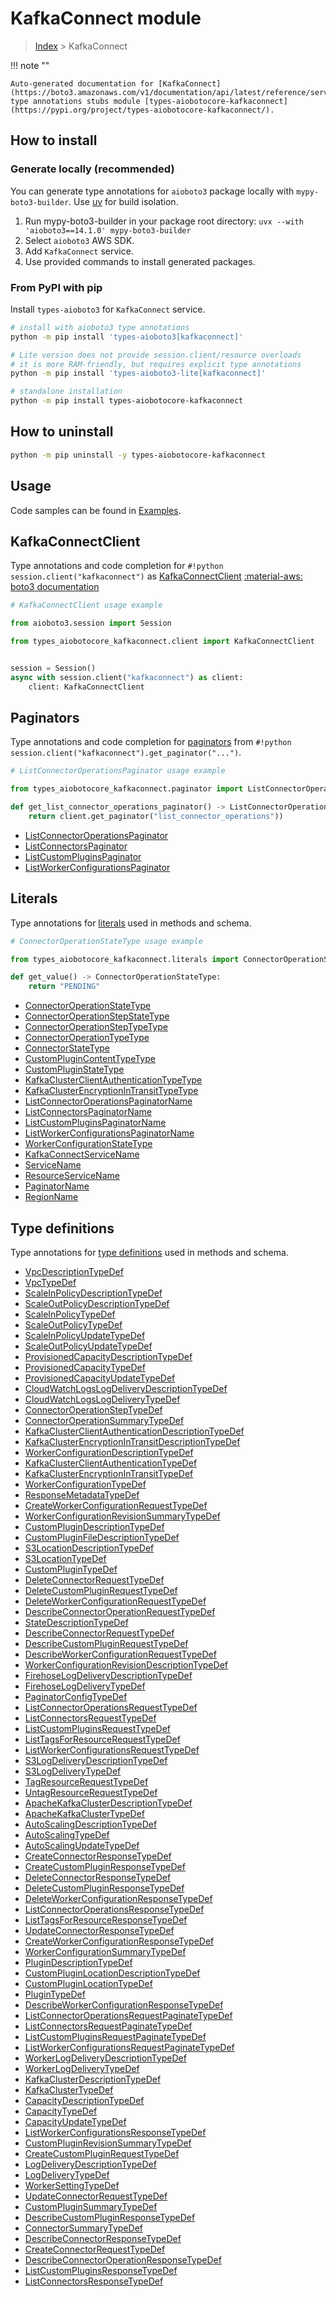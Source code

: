 # KafkaConnect module

> [Index](../README.md) > KafkaConnect


!!! note ""

    Auto-generated documentation for [KafkaConnect](https://boto3.amazonaws.com/v1/documentation/api/latest/reference/services/kafkaconnect.html#kafkaconnect)
    type annotations stubs module [types-aiobotocore-kafkaconnect](https://pypi.org/project/types-aiobotocore-kafkaconnect/).

## How to install

### Generate locally (recommended)

You can generate type annotations for `aioboto3` package locally with `mypy-boto3-builder`.
Use [uv](https://docs.astral.sh/uv/getting-started/installation/) for build isolation.

1. Run mypy-boto3-builder in your package root directory: `uvx --with 'aioboto3==14.1.0' mypy-boto3-builder`
1. Select `aioboto3` AWS SDK.
1. Add `KafkaConnect` service.
1. Use provided commands to install generated packages.



### From PyPI with pip

Install `types-aioboto3` for `KafkaConnect` service.

```bash
# install with aioboto3 type annotations
python -m pip install 'types-aioboto3[kafkaconnect]'

# Lite version does not provide session.client/resource overloads
# it is more RAM-friendly, but requires explicit type annotations
python -m pip install 'types-aioboto3-lite[kafkaconnect]'

# standalone installation
python -m pip install types-aiobotocore-kafkaconnect
```



## How to uninstall

```bash
python -m pip uninstall -y types-aiobotocore-kafkaconnect
```

## Usage

Code samples can be found in [Examples](./usage.md).

## KafkaConnectClient

Type annotations and code completion for  `#!python session.client("kafkaconnect")` as [KafkaConnectClient](./client.md)
[:material-aws: boto3 documentation](https://boto3.amazonaws.com/v1/documentation/api/latest/reference/services/kafkaconnect.html#KafkaConnect.Client)

```python
# KafkaConnectClient usage example

from aioboto3.session import Session

from types_aiobotocore_kafkaconnect.client import KafkaConnectClient


session = Session()
async with session.client("kafkaconnect") as client:
    client: KafkaConnectClient
```


## Paginators

Type annotations and code completion for
[paginators](./paginators.md)
from `#!python session.client("kafkaconnect").get_paginator("...")`.

```python
# ListConnectorOperationsPaginator usage example

from types_aiobotocore_kafkaconnect.paginator import ListConnectorOperationsPaginator

def get_list_connector_operations_paginator() -> ListConnectorOperationsPaginator:
    return client.get_paginator("list_connector_operations"))
```

- [ListConnectorOperationsPaginator](./paginators.md#listconnectoroperationspaginator)
- [ListConnectorsPaginator](./paginators.md#listconnectorspaginator)
- [ListCustomPluginsPaginator](./paginators.md#listcustompluginspaginator)
- [ListWorkerConfigurationsPaginator](./paginators.md#listworkerconfigurationspaginator)








## Literals

Type annotations for [literals](./literals.md) used in methods and schema.

```python
# ConnectorOperationStateType usage example

from types_aiobotocore_kafkaconnect.literals import ConnectorOperationStateType

def get_value() -> ConnectorOperationStateType:
    return "PENDING"
```

- [ConnectorOperationStateType](./literals.md#connectoroperationstatetype)
- [ConnectorOperationStepStateType](./literals.md#connectoroperationstepstatetype)
- [ConnectorOperationStepTypeType](./literals.md#connectoroperationsteptypetype)
- [ConnectorOperationTypeType](./literals.md#connectoroperationtypetype)
- [ConnectorStateType](./literals.md#connectorstatetype)
- [CustomPluginContentTypeType](./literals.md#customplugincontenttypetype)
- [CustomPluginStateType](./literals.md#custompluginstatetype)
- [KafkaClusterClientAuthenticationTypeType](./literals.md#kafkaclusterclientauthenticationtypetype)
- [KafkaClusterEncryptionInTransitTypeType](./literals.md#kafkaclusterencryptionintransittypetype)
- [ListConnectorOperationsPaginatorName](./literals.md#listconnectoroperationspaginatorname)
- [ListConnectorsPaginatorName](./literals.md#listconnectorspaginatorname)
- [ListCustomPluginsPaginatorName](./literals.md#listcustompluginspaginatorname)
- [ListWorkerConfigurationsPaginatorName](./literals.md#listworkerconfigurationspaginatorname)
- [WorkerConfigurationStateType](./literals.md#workerconfigurationstatetype)
- [KafkaConnectServiceName](./literals.md#kafkaconnectservicename)
- [ServiceName](./literals.md#servicename)
- [ResourceServiceName](./literals.md#resourceservicename)
- [PaginatorName](./literals.md#paginatorname)
- [RegionName](./literals.md#regionname)




## Type definitions

Type annotations for [type definitions](./type_defs.md) used in methods and schema.

- [VpcDescriptionTypeDef](./type_defs.md#vpcdescriptiontypedef)
- [VpcTypeDef](./type_defs.md#vpctypedef)
- [ScaleInPolicyDescriptionTypeDef](./type_defs.md#scaleinpolicydescriptiontypedef)
- [ScaleOutPolicyDescriptionTypeDef](./type_defs.md#scaleoutpolicydescriptiontypedef)
- [ScaleInPolicyTypeDef](./type_defs.md#scaleinpolicytypedef)
- [ScaleOutPolicyTypeDef](./type_defs.md#scaleoutpolicytypedef)
- [ScaleInPolicyUpdateTypeDef](./type_defs.md#scaleinpolicyupdatetypedef)
- [ScaleOutPolicyUpdateTypeDef](./type_defs.md#scaleoutpolicyupdatetypedef)
- [ProvisionedCapacityDescriptionTypeDef](./type_defs.md#provisionedcapacitydescriptiontypedef)
- [ProvisionedCapacityTypeDef](./type_defs.md#provisionedcapacitytypedef)
- [ProvisionedCapacityUpdateTypeDef](./type_defs.md#provisionedcapacityupdatetypedef)
- [CloudWatchLogsLogDeliveryDescriptionTypeDef](./type_defs.md#cloudwatchlogslogdeliverydescriptiontypedef)
- [CloudWatchLogsLogDeliveryTypeDef](./type_defs.md#cloudwatchlogslogdeliverytypedef)
- [ConnectorOperationStepTypeDef](./type_defs.md#connectoroperationsteptypedef)
- [ConnectorOperationSummaryTypeDef](./type_defs.md#connectoroperationsummarytypedef)
- [KafkaClusterClientAuthenticationDescriptionTypeDef](./type_defs.md#kafkaclusterclientauthenticationdescriptiontypedef)
- [KafkaClusterEncryptionInTransitDescriptionTypeDef](./type_defs.md#kafkaclusterencryptionintransitdescriptiontypedef)
- [WorkerConfigurationDescriptionTypeDef](./type_defs.md#workerconfigurationdescriptiontypedef)
- [KafkaClusterClientAuthenticationTypeDef](./type_defs.md#kafkaclusterclientauthenticationtypedef)
- [KafkaClusterEncryptionInTransitTypeDef](./type_defs.md#kafkaclusterencryptionintransittypedef)
- [WorkerConfigurationTypeDef](./type_defs.md#workerconfigurationtypedef)
- [ResponseMetadataTypeDef](./type_defs.md#responsemetadatatypedef)
- [CreateWorkerConfigurationRequestTypeDef](./type_defs.md#createworkerconfigurationrequesttypedef)
- [WorkerConfigurationRevisionSummaryTypeDef](./type_defs.md#workerconfigurationrevisionsummarytypedef)
- [CustomPluginDescriptionTypeDef](./type_defs.md#customplugindescriptiontypedef)
- [CustomPluginFileDescriptionTypeDef](./type_defs.md#custompluginfiledescriptiontypedef)
- [S3LocationDescriptionTypeDef](./type_defs.md#s3locationdescriptiontypedef)
- [S3LocationTypeDef](./type_defs.md#s3locationtypedef)
- [CustomPluginTypeDef](./type_defs.md#customplugintypedef)
- [DeleteConnectorRequestTypeDef](./type_defs.md#deleteconnectorrequesttypedef)
- [DeleteCustomPluginRequestTypeDef](./type_defs.md#deletecustompluginrequesttypedef)
- [DeleteWorkerConfigurationRequestTypeDef](./type_defs.md#deleteworkerconfigurationrequesttypedef)
- [DescribeConnectorOperationRequestTypeDef](./type_defs.md#describeconnectoroperationrequesttypedef)
- [StateDescriptionTypeDef](./type_defs.md#statedescriptiontypedef)
- [DescribeConnectorRequestTypeDef](./type_defs.md#describeconnectorrequesttypedef)
- [DescribeCustomPluginRequestTypeDef](./type_defs.md#describecustompluginrequesttypedef)
- [DescribeWorkerConfigurationRequestTypeDef](./type_defs.md#describeworkerconfigurationrequesttypedef)
- [WorkerConfigurationRevisionDescriptionTypeDef](./type_defs.md#workerconfigurationrevisiondescriptiontypedef)
- [FirehoseLogDeliveryDescriptionTypeDef](./type_defs.md#firehoselogdeliverydescriptiontypedef)
- [FirehoseLogDeliveryTypeDef](./type_defs.md#firehoselogdeliverytypedef)
- [PaginatorConfigTypeDef](./type_defs.md#paginatorconfigtypedef)
- [ListConnectorOperationsRequestTypeDef](./type_defs.md#listconnectoroperationsrequesttypedef)
- [ListConnectorsRequestTypeDef](./type_defs.md#listconnectorsrequesttypedef)
- [ListCustomPluginsRequestTypeDef](./type_defs.md#listcustompluginsrequesttypedef)
- [ListTagsForResourceRequestTypeDef](./type_defs.md#listtagsforresourcerequesttypedef)
- [ListWorkerConfigurationsRequestTypeDef](./type_defs.md#listworkerconfigurationsrequesttypedef)
- [S3LogDeliveryDescriptionTypeDef](./type_defs.md#s3logdeliverydescriptiontypedef)
- [S3LogDeliveryTypeDef](./type_defs.md#s3logdeliverytypedef)
- [TagResourceRequestTypeDef](./type_defs.md#tagresourcerequesttypedef)
- [UntagResourceRequestTypeDef](./type_defs.md#untagresourcerequesttypedef)
- [ApacheKafkaClusterDescriptionTypeDef](./type_defs.md#apachekafkaclusterdescriptiontypedef)
- [ApacheKafkaClusterTypeDef](./type_defs.md#apachekafkaclustertypedef)
- [AutoScalingDescriptionTypeDef](./type_defs.md#autoscalingdescriptiontypedef)
- [AutoScalingTypeDef](./type_defs.md#autoscalingtypedef)
- [AutoScalingUpdateTypeDef](./type_defs.md#autoscalingupdatetypedef)
- [CreateConnectorResponseTypeDef](./type_defs.md#createconnectorresponsetypedef)
- [CreateCustomPluginResponseTypeDef](./type_defs.md#createcustompluginresponsetypedef)
- [DeleteConnectorResponseTypeDef](./type_defs.md#deleteconnectorresponsetypedef)
- [DeleteCustomPluginResponseTypeDef](./type_defs.md#deletecustompluginresponsetypedef)
- [DeleteWorkerConfigurationResponseTypeDef](./type_defs.md#deleteworkerconfigurationresponsetypedef)
- [ListConnectorOperationsResponseTypeDef](./type_defs.md#listconnectoroperationsresponsetypedef)
- [ListTagsForResourceResponseTypeDef](./type_defs.md#listtagsforresourceresponsetypedef)
- [UpdateConnectorResponseTypeDef](./type_defs.md#updateconnectorresponsetypedef)
- [CreateWorkerConfigurationResponseTypeDef](./type_defs.md#createworkerconfigurationresponsetypedef)
- [WorkerConfigurationSummaryTypeDef](./type_defs.md#workerconfigurationsummarytypedef)
- [PluginDescriptionTypeDef](./type_defs.md#plugindescriptiontypedef)
- [CustomPluginLocationDescriptionTypeDef](./type_defs.md#custompluginlocationdescriptiontypedef)
- [CustomPluginLocationTypeDef](./type_defs.md#custompluginlocationtypedef)
- [PluginTypeDef](./type_defs.md#plugintypedef)
- [DescribeWorkerConfigurationResponseTypeDef](./type_defs.md#describeworkerconfigurationresponsetypedef)
- [ListConnectorOperationsRequestPaginateTypeDef](./type_defs.md#listconnectoroperationsrequestpaginatetypedef)
- [ListConnectorsRequestPaginateTypeDef](./type_defs.md#listconnectorsrequestpaginatetypedef)
- [ListCustomPluginsRequestPaginateTypeDef](./type_defs.md#listcustompluginsrequestpaginatetypedef)
- [ListWorkerConfigurationsRequestPaginateTypeDef](./type_defs.md#listworkerconfigurationsrequestpaginatetypedef)
- [WorkerLogDeliveryDescriptionTypeDef](./type_defs.md#workerlogdeliverydescriptiontypedef)
- [WorkerLogDeliveryTypeDef](./type_defs.md#workerlogdeliverytypedef)
- [KafkaClusterDescriptionTypeDef](./type_defs.md#kafkaclusterdescriptiontypedef)
- [KafkaClusterTypeDef](./type_defs.md#kafkaclustertypedef)
- [CapacityDescriptionTypeDef](./type_defs.md#capacitydescriptiontypedef)
- [CapacityTypeDef](./type_defs.md#capacitytypedef)
- [CapacityUpdateTypeDef](./type_defs.md#capacityupdatetypedef)
- [ListWorkerConfigurationsResponseTypeDef](./type_defs.md#listworkerconfigurationsresponsetypedef)
- [CustomPluginRevisionSummaryTypeDef](./type_defs.md#custompluginrevisionsummarytypedef)
- [CreateCustomPluginRequestTypeDef](./type_defs.md#createcustompluginrequesttypedef)
- [LogDeliveryDescriptionTypeDef](./type_defs.md#logdeliverydescriptiontypedef)
- [LogDeliveryTypeDef](./type_defs.md#logdeliverytypedef)
- [WorkerSettingTypeDef](./type_defs.md#workersettingtypedef)
- [UpdateConnectorRequestTypeDef](./type_defs.md#updateconnectorrequesttypedef)
- [CustomPluginSummaryTypeDef](./type_defs.md#custompluginsummarytypedef)
- [DescribeCustomPluginResponseTypeDef](./type_defs.md#describecustompluginresponsetypedef)
- [ConnectorSummaryTypeDef](./type_defs.md#connectorsummarytypedef)
- [DescribeConnectorResponseTypeDef](./type_defs.md#describeconnectorresponsetypedef)
- [CreateConnectorRequestTypeDef](./type_defs.md#createconnectorrequesttypedef)
- [DescribeConnectorOperationResponseTypeDef](./type_defs.md#describeconnectoroperationresponsetypedef)
- [ListCustomPluginsResponseTypeDef](./type_defs.md#listcustompluginsresponsetypedef)
- [ListConnectorsResponseTypeDef](./type_defs.md#listconnectorsresponsetypedef)

